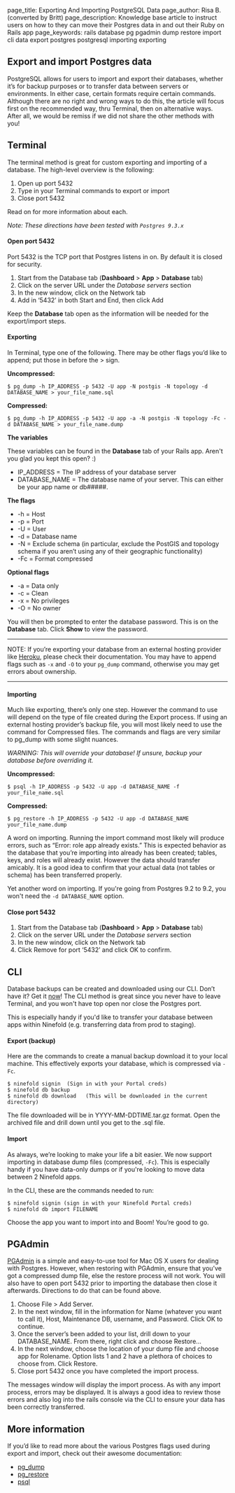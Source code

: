 page_title: Exporting And Importing PostgreSQL Data
page_author: Risa B. (converted by Britt)
page_description: Knowledge base article to instruct users on how to they can move their Postgres data in and out their Ruby on Rails app
page_keywords: rails database pg pgadmin dump restore import cli data export postgres postgresql importing exporting

## Export and import Postgres data

PostgreSQL allows for users to import and export their databases, whether it’s for backup purposes or to transfer data between servers or environments.  In either case, certain formats require certain commands.  Although there are no right and wrong ways to do this, the article will focus first on the recommended way, thru Terminal, then on alternative ways. After all, we would be remiss if we did not share the other methods with you!

## Terminal
The terminal method is great for custom exporting and importing of a database. The high-level overview is the following:

1. Open up port 5432
2. Type in your Terminal commands to export or import
3. Close port 5432

Read on for more information about each.

_Note: These directions have been tested with `Postgres 9.3.x`_

#### Open port 5432

Port 5432 is the TCP port that Postgres listens in on.  By default it is closed for security.

1. Start from the Database tab (__Dashboard__ > __App__ > __Database__ tab)
2. Click on the server URL under the _Database servers_ section
3. In the new window, click on the Network tab
4. Add in ‘5432’ in both Start and End, then click Add

Keep the __Database__ tab open as the information will be needed for the export/import steps.

#### Exporting

In Terminal, type one of the following. There may be other flags you’d like to append; put those in before the > sign.  

__Uncompressed:__

    $ pg_dump -h IP_ADDRESS -p 5432 -U app -N postgis -N topology -d DATABASE_NAME > your_file_name.sql

__Compressed:__

    $ pg_dump -h IP_ADDRESS -p 5432 -U app -a -N postgis -N topology -Fc -d DATABASE_NAME > your_file_name.dump

__The variables__

These variables can be found in the __Database__ tab of your Rails app. Aren't you glad you kept this open? :)

* IP_ADDRESS = The IP address of your database server
* DATABASE_NAME = The database name of your server. This can either be your app name or db#####.

__The flags__

* -h = Host
* -p = Port
* -U = User
* -d = Database name
* -N = Exclude schema (in particular, exclude the PostGIS and topology schema if you aren’t using any of their geographic functionality)
* -Fc = Format compressed

__Optional flags__

* -a = Data only
* -c = Clean
* -x = No privileges
* -O = No owner

You will then be prompted to enter the database password. This is on the __Database__ tab. Click __Show__ to view the password.

***
NOTE: If you’re exporting your database from an external hosting provider like [Heroku](https://devcenter.heroku.com/articles/heroku-postgres-import-export), please check their documentation.  You may have to append flags such as `-x` and `-O` to your `pg_dump` command, otherwise you may get errors about ownership.
***

#### Importing

Much like exporting, there’s only one step. However the command to use will depend on the type of file created during the Export process.  If using an external hosting provider’s backup file, you will most likely need to use the command for Compressed files.  The commands and flags are very similar to pg_dump with some slight nuances.

_WARNING: This will override your database! If unsure, backup your database before overriding it._

__Uncompressed:__

    $ psql -h IP_ADDRESS -p 5432 -U app -d DATABASE_NAME -f your_file_name.sql

__Compressed:__

    $ pg_restore -h IP_ADDRESS -p 5432 -U app -d DATABASE_NAME your_file_name.dump

A word on importing. Running the import command most likely will produce errors, such as “Error: role app already exists.”  This is expected behavior as the database that you’re importing into already has been created; tables, keys, and roles will already exist. However the data should transfer amicably. It is a good idea to confirm that your actual data (not tables or schema) has been transferred properly.

Yet another word on importing. If you're going from Postgres 9.2 to 9.2, you won't need the `-d DATABASE_NAME` option.

#### Close port 5432

1. Start from the Database tab (__Dashboard__ > __App__ > __Database__ tab)
2. Click on the server URL under the _Database servers_ section
3. In the new window, click on the Network tab
4. Click Remove for port ‘5432’ and click OK to confirm.

## CLI

Database backups can be created and downloaded using our CLI. Don’t have it? Get it [now](http://www.ninefold.com/docs/getstarted/how_to_install_and_utilize_the_cli)!  The CLI method is great since you never have to leave Terminal, and you won't have top open nor close the Postgres port.

This is especially handy if you'd like to transfer your database between apps within Ninefold (e.g. transferring data from prod to staging).


#### Export (backup)

Here are the commands to create a manual backup download it to your local machine. This effectively exports your database, which is compressed via `-Fc`.

    $ ninefold signin  (Sign in with your Portal creds)
    $ ninefold db backup
    $ ninefold db download   (This will be downloaded in the current directory)

The file downloaded will be in YYYY-MM-DDTIME.tar.gz format. Open the archived file and drill down until you get to the .sql file.

#### Import

As always, we’re looking to make your life a bit easier. We now support importing in database dump files (compressed, `-Fc`).  This is especially handy if you have data-only dumps or if you're looking to move data between 2 Ninefold apps.

In the CLI, these are the commands needed to run:

    $ ninefold signin (sign in with your Ninefold Portal creds)
    $ ninefold db import FILENAME

Choose the app you want to import into and Boom! You’re good to go.

## PGAdmin

[PGAdmin](http://www.pgadmin.org/) is a simple and easy-to-use tool for Mac OS X users for dealing with Postgres. However, when restoring with PGAdmin, ensure that you’ve got a compressed dump file, else the restore process will not work.  You will also have to open port 5432 prior to importing the database then close it afterwards.  Directions to do that can be found above.  

1. Choose File > Add Server.
2. In the next window, fill in the information for Name (whatever you want to call it), Host, Maintenance DB, username, and Password. Click OK to continue.
3. Once the server’s been added to your list, drill down to your DATABASE_NAME.  From there, right click and choose Restore…
4. In the next window, choose the location of your dump file and choose app for Rolename. Option lists 1 and 2 have a plethora of choices to choose from. Click Restore.
5. Close port 5432 once you have completed the import process.

The messages window will display the import process. As with any import process, errors may be displayed.  It is always a good idea to review those errors and also log into the rails console via the CLI to ensure your data has been correctly transferred.

## More information
If you’d like to read more about the various Postgres flags used during export and import, check out their awesome documentation:

* [pg_dump](http://www.postgresql.org/docs/9.2/static/app-pgdump.html)
* [pg_restore](http://www.postgresql.org/docs/9.2/static/app-pgrestore.html)
* [psql](http://www.postgresql.org/docs/9.2/static/app-psql.html)
